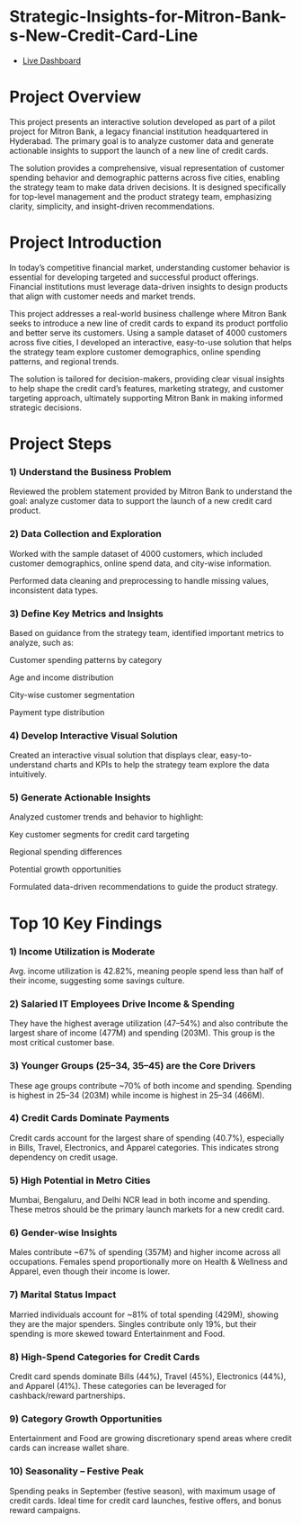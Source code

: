 # Strategic-Insights-for-Mitron-Bank-s-New-Credit-Card-Line
- [Live Dashboard](https://app.powerbi.com/groups/me/reports/e2ae3f38-0449-4f4f-97a6-df174d170821/c64595c1a9921e0c8737?experience=power-bi)

# Project Overview
This project presents an interactive solution developed as part of a pilot project for Mitron Bank, a legacy financial institution headquartered in Hyderabad. The primary goal is to analyze customer data and generate actionable insights to support the launch of a new line of credit cards.

The solution provides a comprehensive, visual representation of customer spending behavior and demographic patterns across five cities, enabling the strategy team to make data
driven decisions. It is designed specifically for top-level management and the product strategy team, emphasizing clarity, simplicity, and insight-driven recommendations.


# Project Introduction
In today’s competitive financial market, understanding customer behavior is essential for developing targeted and successful product offerings. Financial institutions must leverage data-driven insights to design products that align with customer needs and market trends.

This project addresses a real-world business challenge where Mitron Bank seeks to introduce a new line of credit cards to expand its product portfolio and better serve its
customers. Using a sample dataset of 4000 customers across five cities, I developed an interactive, easy-to-use solution that helps the strategy team explore customer
demographics, online spending patterns, and regional trends.

The solution is tailored for decision-makers, providing clear visual insights to help shape the credit card’s features, marketing strategy, and customer targeting approach,
ultimately supporting Mitron Bank in making informed strategic decisions.


# Project Steps

### 1) Understand the Business Problem
Reviewed the problem statement provided by Mitron Bank to understand the goal: analyze customer data to support the launch of a new credit card product.

### 2) Data Collection and Exploration

Worked with the sample dataset of 4000 customers, which included customer demographics, online spend data, and city-wise information.

Performed data cleaning and preprocessing to handle missing values, inconsistent data types.

### 3) Define Key Metrics and Insights
Based on guidance from the strategy team, identified important metrics to analyze, such as:

Customer spending patterns by category

Age and income distribution

City-wise customer segmentation

Payment type distribution

### 4) Develop Interactive Visual Solution
Created an interactive visual solution that displays clear, easy-to-understand charts and KPIs to help the strategy team explore the data intuitively.

### 5) Generate Actionable Insights

Analyzed customer trends and behavior to highlight:

Key customer segments for credit card targeting

Regional spending differences

Potential growth opportunities

Formulated data-driven recommendations to guide the product strategy.


# Top 10 Key Findings

### 1) Income Utilization is Moderate
Avg. income utilization is 42.82%, meaning people spend less than half of their income, suggesting some savings culture.

### 2) Salaried IT Employees Drive Income & Spending
They have the highest average utilization (47–54%) and also contribute the largest share of income (477M) and spending (203M).
This group is the most critical customer base.

### 3) Younger Groups (25–34, 35–45) are the Core Drivers
These age groups contribute ~70% of both income and spending.
Spending is highest in 25–34 (203M) while income is highest in 25–34 (466M).

### 4) Credit Cards Dominate Payments
Credit cards account for the largest share of spending (40.7%), especially in Bills, Travel, Electronics, and Apparel categories.
This indicates strong dependency on credit usage.

### 5) High Potential in Metro Cities
Mumbai, Bengaluru, and Delhi NCR lead in both income and spending.
These metros should be the primary launch markets for a new credit card.

### 6) Gender-wise Insights
Males contribute ~67% of spending (357M) and higher income across all occupations.
Females spend proportionally more on Health & Wellness and Apparel, even though their income is lower.

### 7) Marital Status Impact

Married individuals account for ~81% of total spending (429M), showing they are the major spenders.
Singles contribute only 19%, but their spending is more skewed toward Entertainment and Food.

### 8) High-Spend Categories for Credit Cards
Credit card spends dominate Bills (44%), Travel (45%), Electronics (44%), and Apparel (41%).
These categories can be leveraged for cashback/reward partnerships.

### 9) Category Growth Opportunities

Entertainment and Food are growing discretionary spend areas where credit cards can increase wallet share.

### 10) Seasonality – Festive Peak
Spending peaks in September (festive season), with maximum usage of credit cards.
Ideal time for credit card launches, festive offers, and bonus reward campaigns.


